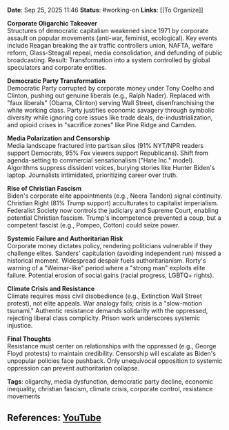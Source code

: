 **Date**: Sep 25, 2025 11:46
**Status**: #working-on
**Links**: [[To Organize]] 

**Corporate Oligarchic Takeover**  
Structures of democratic capitalism weakened since 1971 by corporate assault on popular movements (anti-war, feminist, ecological). Key events include Reagan breaking the air traffic controllers union, NAFTA, welfare reform, Glass-Steagall repeal, media consolidation, and defunding of public broadcasting. Result: Transformation into a system controlled by global speculators and corporate entities.

**Democratic Party Transformation**  
Democratic Party corrupted by corporate money under Tony Coelho and Clinton, pushing out genuine liberals (e.g., Ralph Nader). Replaced with "faux liberals" (Obama, Clinton) serving Wall Street, disenfranchising the white working class. Party justifies economic savagery through symbolic diversity while ignoring core issues like trade deals, de-industrialization, and opioid crises in "sacrifice zones" like Pine Ridge and Camden.

**Media Polarization and Censorship**  
Media landscape fractured into partisan silos (91% NYT/NPR readers support Democrats, 95% Fox viewers support Republicans). Shift from agenda-setting to commercial sensationalism ("Hate Inc." model). Algorithms suppress dissident voices, burying stories like Hunter Biden's laptop. Journalists intimidated, prioritizing career over truth.

**Rise of Christian Fascism**  
Biden's corporate elite appointments (e.g., Neera Tandon) signal continuity. Christian Right (81% Trump support) acculturates to capitalist imperialism. Federalist Society now controls the judiciary and Supreme Court, enabling potential Christian fascism. Trump's incompetence prevented a coup, but a competent fascist (e.g., Pompeo, Cotton) could seize power.

**Systemic Failure and Authoritarian Risk**  
Corporate money dictates policy, rendering politicians vulnerable if they challenge elites. Sanders' capitulation (avoiding independent run) missed a historical moment. Widespread despair fuels authoritarianism. Rorty's warning of a "Weimar-like" period where a "strong man" exploits elite failure. Potential erosion of social gains (racial progress, LGBTQ+ rights).

**Climate Crisis and Resistance**  
Climate requires mass civil disobedience (e.g., Extinction Wall Street protest), not elite appeals. War analogy fails; crisis is a "slow-motion tsunami." Authentic resistance demands solidarity with the oppressed, rejecting liberal class complicity. Prison work underscores systemic injustice.

**Final Thoughts**  
Resistance must center on relationships with the oppressed (e.g., George Floyd protests) to maintain credibility. Censorship will escalate as Biden's unpopular policies face pushback. Only unequivocal opposition to systemic oppression can prevent authoritarian collapse.

**Tags**: oligarchy, media dysfunction, democratic party decline, economic inequality, christian fascism, climate crisis, corporate control, resistance movements

## References: [YouTube](https://www.youtube.com/watch?v=B2jyzp09_g8)
